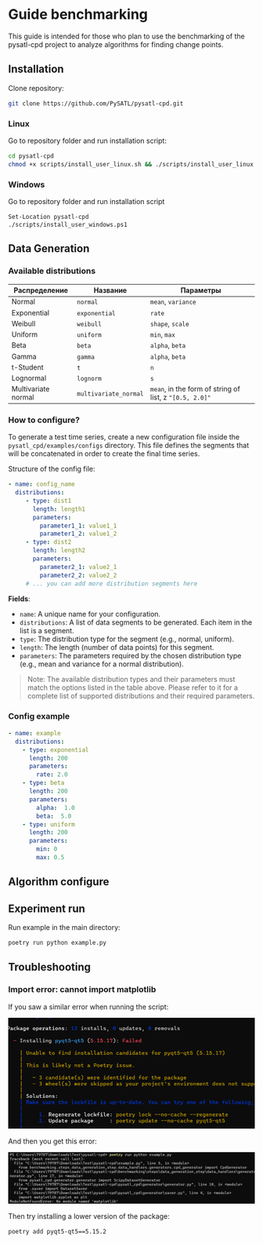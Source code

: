 # Guide benchmarking

This guide is intended for those who plan to use the benchmarking of the pysatl-cpd project to analyze algorithms for finding change points.

## Installation

Clone repository:

```bash
git clone https://github.com/PySATL/pysatl-cpd.git
```



### Linux

Go to repository folder and run installation script:

```bash
cd pysatl-cpd
chmod +x scripts/install_user_linux.sh && ./scripts/install_user_linux.sh
```



### Windows

Go to repository folder and run installation script

```shell
Set-Location pysatl-cpd
./scripts/install_user_windows.ps1
```



## Data Generation

### Available distributions

| Распределение       | Название              | Параметры                                               |
| ------------------- | --------------------- | ------------------------------------------------------- |
| Normal              | `normal`              | `mean`, `variance`                                      |
| Exponential         | `exponential`         | `rate`                                                  |
| Weibull             | `weibull`             | `shape`, `scale`                                        |
| Uniform             | `uniform`             | `min`, `max`                                            |
| Beta                | `beta`                | `alpha`, `beta`                                         |
| Gamma               | `gamma`               | `alpha`, `beta`                                         |
| t-Student           | `t`                   | `n`                                                     |
| Lognormal           | `lognorm`             | `s`                                                     |
| Multivariate normal | `multivariate_normal` | `mean`, in the form of string of list, z `"[0.5, 2.0]"` |



### How to configure?

To generate a test time series, create a new configuration file inside the `pysatl_cpd/examples/configs` directory. This file defines the segments that will be concatenated in order to create the final time series.

Structure of the config file:

```yaml
- name: config_name
  distributions:
  	 - type: dist1
  	   length: length1
  	   parameters:
  	     parameter1_1: value1_1
  	     parameter1_2: value1_2
  	 - type: dist2
  	   length: length2
  	   parameters:
  	     parameter2_1: value2_1
  	     parameter2_2: value2_2
  	 # ... you can add more distribution segments here
```

**Fields**:

- `name`: A unique name for your configuration.
- `distributions`: A list of data segments to be generated. Each item in the list is a segment.
- `type`: The distribution type for the segment (e.g., normal, uniform).
- `length`: The length (number of data points) for this segment.
- `parameters`: The parameters required by the chosen distribution type (e.g., mean and variance for a normal distribution).



> Note: The available distribution types and their parameters must match the options listed in the table above. Please refer to it for a complete list of supported distributions and their required parameters.

### Config example

```yaml
- name: example
  distributions:
    - type: exponential
      length: 200
      parameters:
        rate: 2.0
    - type: beta
      length: 200
      parameters:
        alpha:  1.0
        beta:  5.0
    - type: uniform
      length: 200
      parameters:
        min: 0
        max: 0.5
```



## Algorithm configure



## Experiment run

Run example in the main directory:

```bash
poetry run python example.py
```



## Troubleshooting

### Import error: cannot import matplotlib

If you saw a similar error when running the script:

![](figures/trouble_1.png)

And then you get this error:

![](figures/trouble_1_1.png)

Then try installing a lower version of the package:

```bash
poetry add pyqt5-qt5==5.15.2
```
